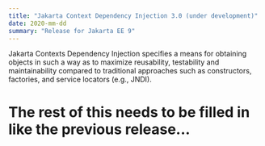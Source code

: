 ```yaml
---
title: "Jakarta Context Dependency Injection 3.0 (under development)"
date: 2020-mm-dd
summary: "Release for Jakarta EE 9"
---
```


Jakarta Contexts Dependency Injection specifies a means for obtaining objects in such a way as to maximize reusability, testability and maintainability compared to traditional approaches such as constructors, factories, and service locators (e.g., JNDI).

# The rest of this needs to be filled in like the previous release...

